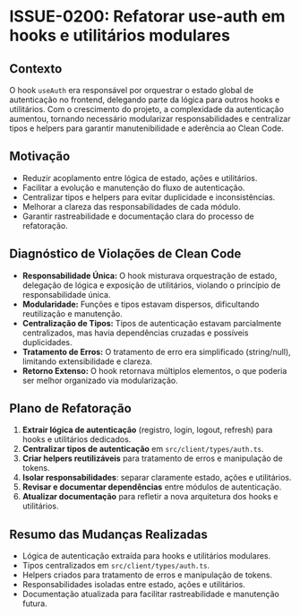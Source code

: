 # ISSUE-0200: Refatorar use-auth em hooks e utilitários modulares

## Contexto
O hook `useAuth` era responsável por orquestrar o estado global de autenticação no frontend, delegando parte da lógica para outros hooks e utilitários. Com o crescimento do projeto, a complexidade da autenticação aumentou, tornando necessário modularizar responsabilidades e centralizar tipos e helpers para garantir manutenibilidade e aderência ao Clean Code.

## Motivação
- Reduzir acoplamento entre lógica de estado, ações e utilitários.
- Facilitar a evolução e manutenção do fluxo de autenticação.
- Centralizar tipos e helpers para evitar duplicidade e inconsistências.
- Melhorar a clareza das responsabilidades de cada módulo.
- Garantir rastreabilidade e documentação clara do processo de refatoração.

## Diagnóstico de Violações de Clean Code
- **Responsabilidade Única:** O hook misturava orquestração de estado, delegação de lógica e exposição de utilitários, violando o princípio de responsabilidade única.
- **Modularidade:** Funções e tipos estavam dispersos, dificultando reutilização e manutenção.
- **Centralização de Tipos:** Tipos de autenticação estavam parcialmente centralizados, mas havia dependências cruzadas e possíveis duplicidades.
- **Tratamento de Erros:** O tratamento de erro era simplificado (string/null), limitando extensibilidade e clareza.
- **Retorno Extenso:** O hook retornava múltiplos elementos, o que poderia ser melhor organizado via modularização.

## Plano de Refatoração
1. **Extrair lógica de autenticação** (registro, login, logout, refresh) para hooks e utilitários dedicados.
2. **Centralizar tipos de autenticação** em `src/client/types/auth.ts`.
3. **Criar helpers reutilizáveis** para tratamento de erros e manipulação de tokens.
4. **Isolar responsabilidades**: separar claramente estado, ações e utilitários.
5. **Revisar e documentar dependências** entre módulos de autenticação.
6. **Atualizar documentação** para refletir a nova arquitetura dos hooks e utilitários.

## Resumo das Mudanças Realizadas
- Lógica de autenticação extraída para hooks e utilitários modulares.
- Tipos centralizados em `src/client/types/auth.ts`.
- Helpers criados para tratamento de erros e manipulação de tokens.
- Responsabilidades isoladas entre estado, ações e utilitários.
- Documentação atualizada para facilitar rastreabilidade e manutenção futura.